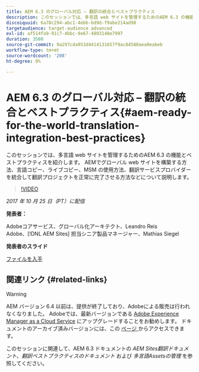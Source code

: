 ```yaml
---
title: AEM 6.3 のグローバル対応 – 翻訳の統合とベストプラクティス
description: このセッションでは、多言語 web サイトを管理するためのAEM 6.3 の機能とベストプラクティスを紹介します。 AEMでグローバル web サイトを構築する方法、言語コピー、ライブコピー、MSM の使用方法、翻訳サービスプロバイダーを統合して翻訳プロジェクトを正常に完了させる方法などについて説明します。
discoiquuid: 6a78c294-abc1-4ebb-bd9d-f9abe214ad98
targetaudience: target-audience advanced
exl-id: af514fa9-91c7-4bbc-9e67-4803148e7997
duration: 3560
source-git-commit: 9a297cda953d4414131657f9ac84580aea0eabeb
workflow-type: tm+mt
source-wordcount: '208'
ht-degree: 0%

---
```


# AEM 6.3 のグローバル対応 – 翻訳の統合とベストプラクティス{#aem-ready-for-the-world-translation-integration-best-practices}

このセッションでは、多言語 web サイトを管理するためのAEM 6.3 の機能とベストプラクティスを紹介します。 AEMでグローバル web サイトを構築する方法、言語コピー、ライブコピー、MSM の使用方法、翻訳サービスプロバイダーを統合して翻訳プロジェクトを正常に完了させる方法などについて説明します。

>[!VIDEO](https://video.tv.adobe.com/v/21532/?quality=9)

*2017 年 10 月 25 日（PT）に配信*

**発表者：**

Adobeコアサービス、グローバル化アーキテクト、Leandro Reis\
Adobe、[!DNL AEM Sites] 担当シニア製品マネージャー、Mathias Siegel

**発表者のスライド**

[ファイルを入手](assets/immerse-2017-translationpresentation-rev1.pdf)

## 関連リンク {#related-links}

>[!WARNING]
>
>AEM バージョン 6.4 以前は、提供が終了しており、Adobeによる販売は行われなくなりました。  Adobeでは、最新バージョンである [Adobe Experience Manager as a Cloud Service](https://experienceleague.adobe.com/docs/experience-manager-cloud-service.html) にアップグレードすることをお勧めします。  ドキュメントのアーカイブ済みバージョンには、この [ ページ ](https://experienceleague.adobe.com/docs/experience-manager-release-information/aem-release-updates/previous-updates/aem-previous-versions.html?lang=ja) からアクセスできます。
>
>このセッションに関連して、AEM 6.3 ドキュメントの *AEM Sites翻訳ドキュメント*、*翻訳ベストプラクティスのドキュメント* および *多言語Assetsの管理* を参照してください。

